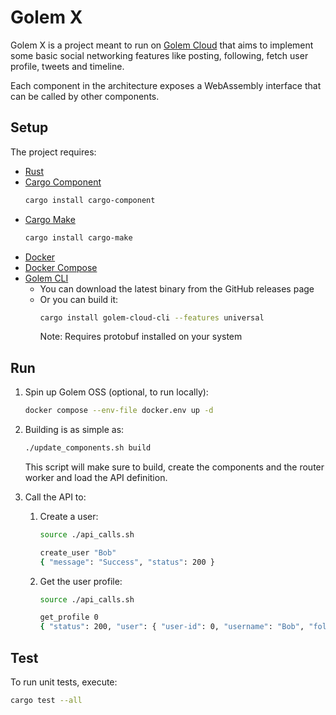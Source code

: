 Golem X
=======

Golem X is a project meant to run on [Golem Cloud](https://golem.cloud) that aims to implement some basic social
networking features like posting, following, fetch user profile, tweets and timeline.

Each component in the architecture exposes a WebAssembly interface that can be called by other components.

Setup
-----

The project requires:

- [Rust](https://www.rust-lang.org/tools/install)
- [Cargo Component](https://github.com/bytecodealliance/cargo-component)
  ```bash
  cargo install cargo-component
  ```
- [Cargo Make](https://github.com/sagiegurari/cargo-make)
  ```bash
  cargo install cargo-make
  ```
- [Docker](https://docs.docker.com/get-docker/)
- [Docker Compose](https://docs.docker.com/compose/install/)
- [Golem CLI](https://github.com/golemcloud/golem/releases)
    - You can download the latest binary from the GitHub releases page
    - Or you can build it:
      ```bash
      cargo install golem-cloud-cli --features universal
      ```
      Note: Requires protobuf installed on your system

Run
---

1. Spin up Golem OSS (optional, to run locally):

    ```bash
    docker compose --env-file docker.env up -d
    ```

2. Building is as simple as:

    ```bash
    ./update_components.sh build
    ```
   This script will make sure to build, create the components and the router worker and load the API definition.

3. Call the API to:
    1. Create a user:

        ```bash
        source ./api_calls.sh

        create_user "Bob"
        { "message": "Success", "status": 200 }
        ```
    2. Get the user profile:

        ```bash
        source ./api_calls.sh

        get_profile 0
        { "status": 200, "user": { "user-id": 0, "username": "Bob", "followers": [], "following": [] } }
        ```

Test
----

To run unit tests, execute:

```bash
cargo test --all
```